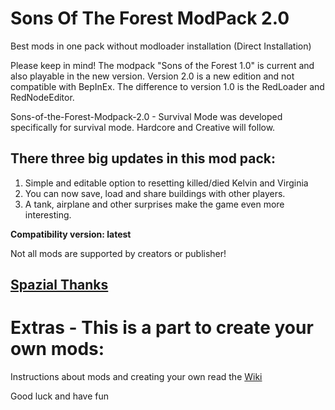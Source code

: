 # Sons Of The Forest ModPack 2.0
Best mods in one pack without modloader installation
(Direct Installation)

Please keep in mind!
The modpack "Sons of the Forest 1.0" is current and also playable in the new version. 
Version 2.0 is a new edition and not compatible with BepInEx. 
The difference to version 1.0 is the RedLoader and RedNodeEditor.

Sons-of-the-Forest-Modpack-2.0 - Survival Mode was developed specifically for survival mode.
Hardcore and Creative will follow.

## There three big updates in this mod pack:

1. Simple and editable option to resetting killed/died Kelvin and Virginia
2. You can now save, load and share buildings with other players.
3. A tank, airplane and other surprises make the game even more interesting.

**Compatibility version: latest**

Not all mods are supported by creators or publisher!

## **[Spazial Thanks](https://github.com/ErythroCraft/Sons-of-the-Forest-Modpack-2.0/wiki#many-thanks-to-all-creators)**


# Extras - This is a part to create your own mods:

Instructions about mods and creating your own read the [Wiki](https://github.com/ErythroCraft/Sons-of-the-Forest-Modpack-2.0/wiki)

Good luck and have fun 

